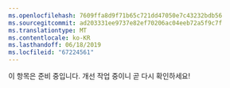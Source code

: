 ```yaml
---
ms.openlocfilehash: 7609ffa8d9f71b65c721dd47050e7c43232bdb56
ms.sourcegitcommit: ad203331ee9737e82ef70206ac04eeb72a5f9c7f
ms.translationtype: MT
ms.contentlocale: ko-KR
ms.lasthandoff: 06/18/2019
ms.locfileid: "67224561"
---
```

이 항목은 준비 중입니다. 개선 작업 중이니 곧 다시 확인하세요!
